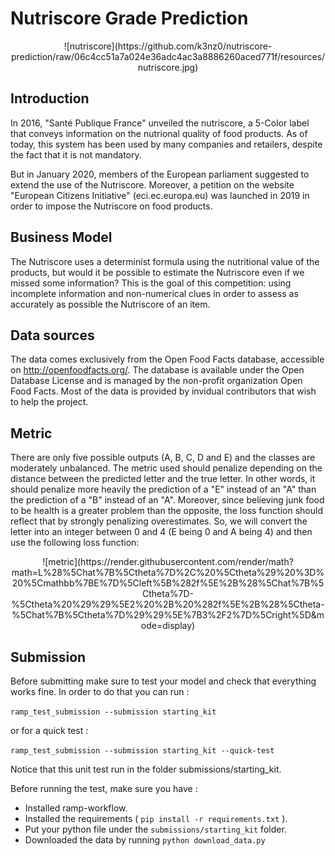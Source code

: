 # Nutriscore Grade Prediction

<center>
	![nutriscore](https://github.com/k3nz0/nutriscore-prediction/raw/06c4cc51a7a024e36adc4ac3a8886260aced771f/resources/nutriscore.jpg)
</center>

## Introduction

In 2016, "Santé Publique France" unveiled the nutriscore, a 5-Color label that conveys information on the nutrional quality of food products. As of today, this system has been used by many companies and retailers, despite the fact that it is not mandatory.

But in January 2020, members of the European parliament suggested to extend the use of the Nutriscore. Moreover, a petition on the website "European Citizens Initiative" (eci.ec.europa.eu) was launched in 2019 in order to impose the Nutriscore on food products.


## Business Model

The Nutriscore uses a determinist formula using the nutritional value of the products, but would it be possible to estimate the Nutriscore even if we missed some information? This is the goal of this competition: using incomplete information and non-numerical clues in order to assess as accurately as possible the Nutriscore of an item.

## Data sources

The data comes exclusively from the Open Food Facts database, accessible on http://openfoodfacts.org/. The database is available under the Open Database License and is managed by the non-profit organization Open Food Facts. Most of the data is provided by invidual contributors that wish to help the project.

## Metric
There are only five possible outputs (A, B, C, D and E) and the classes are moderately unbalanced. The metric used should penalize depending on the distance between the predicted letter and the true letter. In other words, it should penalize more heavily the prediction of a "E" instead of an "A" than the prediction of a "B" instead of an "A". Moreover, since believing junk food to be health is a greater problem than the opposite, the loss function should reflect that by strongly penalizing overestimates. So, we will convert the letter into an integer between 0 and 4 (E being 0 and A being 4) and then use the following loss function:

<center>
	![metric](https://render.githubusercontent.com/render/math?math=L%28%5Chat%7B%5Ctheta%7D%2C%20%5Ctheta%29%20%3D%20%5Cmathbb%7BE%7D%5Cleft%5B%282f%5E%2B%28%5Chat%7B%5Ctheta%7D-%5Ctheta%20%29%29%5E2%20%2B%20%282f%5E%2B%28%5Ctheta-%5Chat%7B%5Ctheta%7D%29%29%5E%7B3%2F2%7D%5Cright%5D&mode=display)
</center>

## Submission

Before submitting make sure to test your model and check that everything works fine. 
In order to do that you can run : 

`ramp_test_submission --submission starting_kit` 

or for a quick test : 

`ramp_test_submission --submission starting_kit --quick-test`


Notice that this unit test run in the folder submissions/starting_kit.

Before running the test, make sure you have :
* Installed ramp-workflow.
* Installed the requirements ( `pip install -r requirements.txt` ).
* Put your python file under the `submissions/starting_kit` folder.
* Downloaded the data by running `python download_data.py` 

 
